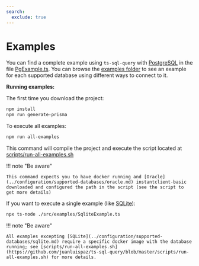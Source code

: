 ```yaml
---
search:
  exclude: true
---
```

# Examples

You can find a complete example using `ts-sql-query` with [PostgreSQL](../configuration/supported-databases/postgresql.md) in the file [PgExample.ts](https://github.com/juanluispaz/ts-sql-query/blob/master/src/examples/PgExample.ts). You can browse the [examples folder](https://github.com/juanluispaz/ts-sql-query/tree/master/src/examples) to see an example for each supported database using different ways to connect to it.

**Running examples:**

The first time you download the project:

```sh
npm install
npm run generate-prisma
```

To execute all examples:

```sh
npm run all-examples
```

This command will compile the project and execute the script located at [scripts/run-all-examples.sh](https://github.com/juanluispaz/ts-sql-query/blob/master/scripts/run-all-examples.sh)

!!! note "Be aware"

    This command expects you to have docker running and [Oracle](../configuration/supported-databases/oracle.md) instantclient-basic downloaded and configured the path in the script (see the script to get more details)

If you want to execute a single example (like [SQLite](../configuration/supported-databases/sqlite.md)):

```sh
npx ts-node ./src/examples/SqliteExample.ts
```

!!! note "Be aware"

    All examples excepting [SQLite](../configuration/supported-databases/sqlite.md) require a specific docker image with the database running; see [scripts/run-all-examples.sh](https://github.com/juanluispaz/ts-sql-query/blob/master/scripts/run-all-examples.sh) for more details.
